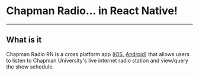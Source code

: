 # Chapman Radio... in React Native!

---
## What is it
Chapman Radio RN is a cross platform app ([iOS](https://chapmanradio.slack.com/files/achou100/F44AC2QAU/.png), [Android](https://play.google.com/store/apps/details?id=com.chapmanradiorn)) that allows users to listen to Chapman University's live internet radio station and view/query the show schedule. 
